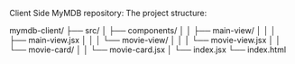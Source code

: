 Client Side MyMDB repository:
The project structure:

mymdb-client/
├── src/
│   ├── components/
│   │   ├── main-view/
│   │   │   ├── main-view.jsx
│   │   │   └── movie-view/
│   │   │       └── movie-view.jsx
│   │   └── movie-card/
│   │       └── movie-card.jsx
│   └── index.jsx
└── index.html